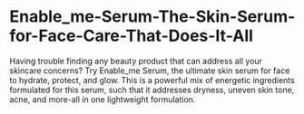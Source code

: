 # Enable_me-Serum-The-Skin-Serum-for-Face-Care-That-Does-It-All
Having trouble finding any beauty product that can address all your skincare concerns? Try Enable_me Serum, the ultimate skin serum for face to hydrate, protect, and glow. This is a powerful mix of energetic ingredients formulated for this serum, such that it addresses dryness, uneven skin tone, acne, and more-all in one lightweight formulation.
